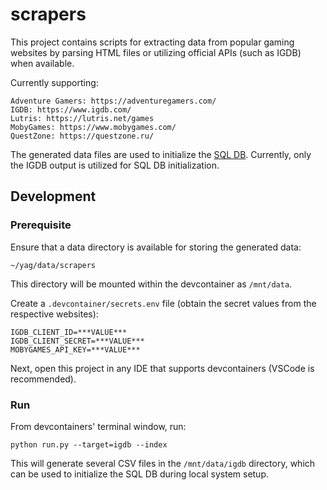 # scrapers

This project contains scripts for extracting data from popular gaming websites by parsing HTML files or utilizing
official APIs (such as IGDB) when available.

Currently supporting:

    Adventure Gamers: https://adventuregamers.com/
    IGDB: https://www.igdb.com/
    Lutris: https://lutris.net/games
    MobyGames: https://www.mobygames.com/
    QuestZone: https://questzone.ru/

The generated data files are used to initialize the [SQL DB](https://github.com/yag-im/sqldb).
Currently, only the IGDB output is utilized for SQL DB initialization.

## Development

### Prerequisite

Ensure that a data directory is available for storing the generated data:

    ~/yag/data/scrapers

This directory will be mounted within the devcontainer as `/mnt/data`.

Create a `.devcontainer/secrets.env` file (obtain the secret values from the respective websites):

    IGDB_CLIENT_ID=***VALUE***
    IGDB_CLIENT_SECRET=***VALUE***
    MOBYGAMES_API_KEY=***VALUE***

Next, open this project in any IDE that supports devcontainers (VSCode is recommended).

### Run

From devcontainers' terminal window, run:

    python run.py --target=igdb --index

This will generate several CSV files in the `/mnt/data/igdb` directory, which can be used to initialize the SQL DB
during local system setup.
